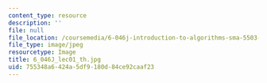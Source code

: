 ```yaml
---
content_type: resource
description: ''
file: null
file_location: /coursemedia/6-046j-introduction-to-algorithms-sma-5503-fall-2005/755348a6424a5df9180d84ce92caaf23_6_046J_lec01_th.jpg
file_type: image/jpeg
resourcetype: Image
title: 6_046J_lec01_th.jpg
uid: 755348a6-424a-5df9-180d-84ce92caaf23
---
```


